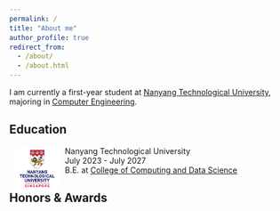 ```yaml
---
permalink: /
title: "About me"
author_profile: true
redirect_from: 
  - /about/
  - /about.html
---
```


I am currently a first-year student at [Nanyang Technological University](https://www.ntu.edu.sg/), majoring in [Computer Engineering](https://www.ntu.edu.sg/education/undergraduate-programme/bachelor-of-engineering-in-computer-engineering).

Education
------

<dl>
    <dt><img align="left" width="80" height="80" hspace="10" src="/images/education/NTU.png"></dt>
    <dt>Nanyang Technological University</dt>
    <dd>July 2023 - July 2027</dd>
    <dd>B.E. at <a href="https://www.ntu.edu.sg/computing">College of Computing and Data Science</a></dd>
</dl>

Honors & Awards
------
